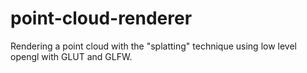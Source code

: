 # point-cloud-renderer
Rendering a point cloud with the "splatting" technique using low level opengl with GLUT and GLFW.
